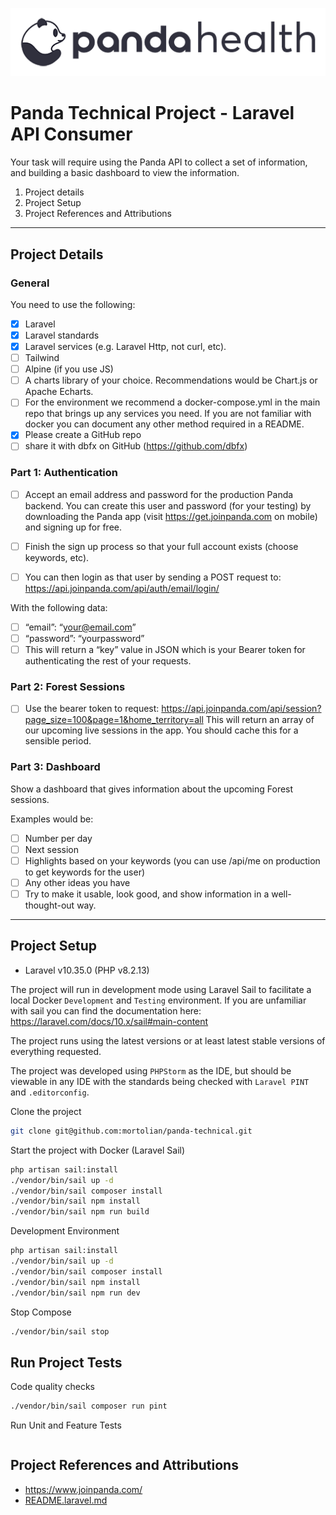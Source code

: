 ![horizontal-sm.webp](docs%2Fhorizontal-sm.webp)
# Panda Technical Project - Laravel API Consumer

Your task will require using the Panda API to collect a set of information, and building a
basic dashboard to view the information.

1. Project details
2. Project Setup
3. Project References and Attributions

---

## Project Details

### General

You need to use the following:

- [x] Laravel
- [x] Laravel standards 
- [x] Laravel services (e.g. Laravel Http, not curl, etc).
- [ ] Tailwind
- [ ] Alpine (if you use JS)
- [ ] A charts library of your choice. Recommendations would be Chart.js or Apache Echarts.
- [ ] For the environment we recommend a docker-compose.yml in the main repo that brings
  up any services you need. If you are not familiar with docker you can document any other
  method required in a README.
- [x] Please create a GitHub repo 
- [ ] share it with dbfx on GitHub (https://github.com/dbfx)

### Part 1: Authentication

- [ ] Accept an email address and password for the production Panda backend. You can create
  this user and password (for your testing) by downloading the Panda app (visit
  https://get.joinpanda.com on mobile) and signing up for free.

- [ ] Finish the sign up process so that your full account exists (choose keywords, etc).
- [ ] You can then login as that user by sending a POST request to: https://api.joinpanda.com/api/auth/email/login/

With the following data:

- [ ] “email”: “your@email.com”
- [ ] “password”: “yourpassword”
- [ ] This will return a “key” value in JSON which is your Bearer token for authenticating the
  rest of your requests.

### Part 2: Forest Sessions

- [ ] Use the bearer token to request: https://api.joinpanda.com/api/session?page_size=100&page=1&home_territory=all
  This will return an array of our upcoming live sessions in the app. You should cache this for a sensible period.

### Part 3: Dashboard

Show a dashboard that gives information about the upcoming Forest sessions.

Examples would be:

- [ ] Number per day
- [ ] Next session
- [ ] Highlights based on your keywords (you can use /api/me on production to get keywords for the user)
- [ ] Any other ideas you have
- [ ] Try to make it usable, look good, and show information in a well-thought-out way.

---

## Project Setup

- Laravel v10.35.0 (PHP v8.2.13)

The project will run in development mode using Laravel Sail to facilitate a local Docker `Development` and `Testing`
environment.
If you are unfamiliar with sail you can find the documentation here: https://laravel.com/docs/10.x/sail#main-content

The project runs using the latest versions or at least latest stable versions of everything requested.

The project was developed using `PHPStorm` as the IDE, but should be viewable in any IDE with the standards being checked with
`Laravel PINT` and `.editorconfig`.

Clone the project

```bash
git clone git@github.com:mortolian/panda-technical.git
```

Start the project with Docker (Laravel Sail)

```bash
php artisan sail:install
./vendor/bin/sail up -d
./vendor/bin/sail composer install
./vendor/bin/sail npm install
./vendor/bin/sail npm run build
```

Development Environment

```bash
php artisan sail:install
./vendor/bin/sail up -d
./vendor/bin/sail composer install
./vendor/bin/sail npm install
./vendor/bin/sail npm run dev
```


Stop Compose

```bash
./vendor/bin/sail stop
```

## Run Project Tests

Code quality checks

```bash
./vendor/bin/sail composer run pint
```

Run Unit and Feature Tests

```bash

```

## Project References and Attributions

- https://www.joinpanda.com/
- [README.laravel.md](docs/README.laravel.md)
